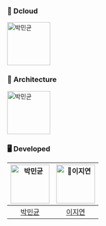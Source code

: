
### 🍎 Dcloud
<img src="https://avatars.githubusercontent.com/DGU-Dcloud" width=100px alt="박민균"/>

### 🍎 Architecture
[<img src="[https://avatars.githubusercontent.com/DGU-Dcloud](https://github.com/DGU-Dcloud/Dcloud/issues/16#issue-2260736482)" width=100px alt="박민균"/>](https://github.com/DGU-Dcloud/Dcloud/issues/16#issue-2260736482)




### 🖥️ Developed
| <img src="https://avatars.githubusercontent.com/u/86116666?v=4" width=90px alt="박민균"/>  |  <img src="https://avatars.githubusercontent.com/JiiiYeonn" width=90px alt="이지연"/> |  
| :-----: | :-----: |
| [박민균](https://github.com/parkmingyun99) |  [이지연](https://github.com/JiiiYeonn) |
